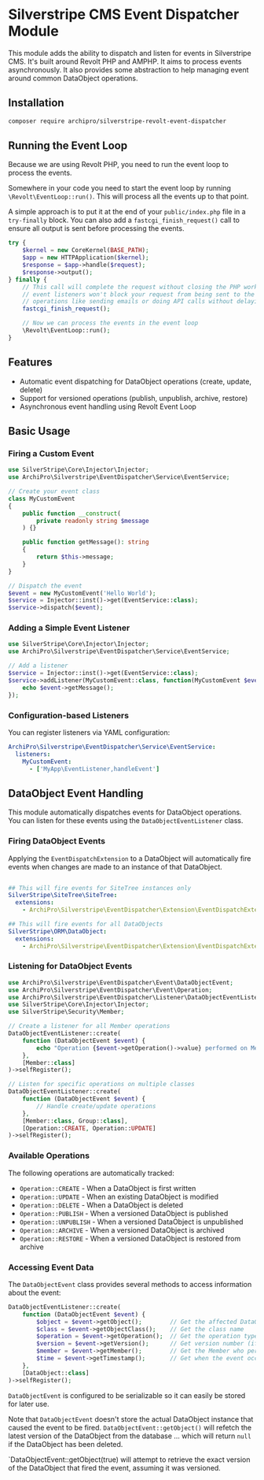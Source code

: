 # Silverstripe CMS Event Dispatcher Module

This module adds the ability to dispatch and listen for events in Silverstripe CMS. It's built around Revolt PHP
and AMPHP. It aims to process events asynchronously. It also provides some abstraction to help managing event around
common DataObject operations.

## Installation

```bash
composer require archipro/silverstripe-revolt-event-dispatcher
```

## Running the Event Loop

Because we are using Revolt PHP, you need to run the event loop to process the events.

Somewhere in your code you need to start the event loop by running `\Revolt\EventLoop::run()`. This will process all the events up to that point.

A simple approach is to put it at the end of your `public/index.php` file in a `try-finally` block. You can also add a `fastcgi_finish_request()` call to ensure all output is sent before processing the events.

```php
try {
    $kernel = new CoreKernel(BASE_PATH);
    $app = new HTTPApplication($kernel);
    $response = $app->handle($request);
    $response->output();
} finally {
    // This call will complete the request without closing the PHP worker. A nice side effect of this is that your 
    // event listeners won't block your request from being sent to the client. So you can use them to run slow
    // operations like sending emails or doing API calls without delaying the response.
    fastcgi_finish_request();

    // Now we can process the events in the event loop
    \Revolt\EventLoop::run();
}
```

## Features
- Automatic event dispatching for DataObject operations (create, update, delete)
- Support for versioned operations (publish, unpublish, archive, restore)
- Asynchronous event handling using Revolt Event Loop


## Basic Usage

### Firing a Custom Event

```php
use SilverStripe\Core\Injector\Injector;
use ArchiPro\Silverstripe\EventDispatcher\Service\EventService;

// Create your event class
class MyCustomEvent
{
    public function __construct(
        private readonly string $message
    ) {}

    public function getMessage(): string
    {
        return $this->message;
    }
}

// Dispatch the event
$event = new MyCustomEvent('Hello World');
$service = Injector::inst()->get(EventService::class);
$service->dispatch($event);
```

### Adding a Simple Event Listener

```php
use SilverStripe\Core\Injector\Injector;
use ArchiPro\Silverstripe\EventDispatcher\Service\EventService;

// Add a listener
$service = Injector::inst()->get(EventService::class);
$service->addListener(MyCustomEvent::class, function(MyCustomEvent $event) {
    echo $event->getMessage();
});
```

### Configuration-based Listeners

You can register listeners via YAML configuration:

```yaml
ArchiPro\Silverstripe\EventDispatcher\Service\EventService:
  listeners:
    MyCustomEvent:
      - ['MyApp\EventListener,handleEvent']
```

## DataObject Event Handling

This module automatically dispatches events for DataObject operations. You can listen for these events using the 
`DataObjectEventListener` class.

### Firing DataObject Events

Applying the `EventDispatchExtension` to a DataObject will automatically fire events when changes are made to an 
instance of that DataObject.

```yaml

## This will fire events for SiteTree instances only
SilverStripe\SiteTree\SiteTree:
  extensions:
    - ArchiPro\Silverstripe\EventDispatcher\Extension\EventDispatchExtension

## This will fire events for all DataObjects
SilverStripe\ORM\DataObject:
  extensions:
    - ArchiPro\Silverstripe\EventDispatcher\Extension\EventDispatchExtension
```

### Listening for DataObject Events

```php
use ArchiPro\Silverstripe\EventDispatcher\Event\DataObjectEvent;
use ArchiPro\Silverstripe\EventDispatcher\Event\Operation;
use ArchiPro\Silverstripe\EventDispatcher\Listener\DataObjectEventListener;
use SilverStripe\Core\Injector\Injector;
use SilverStripe\Security\Member;

// Create a listener for all Member operations
DataObjectEventListener::create(
    function (DataObjectEvent $event) {
        echo "Operation {$event->getOperation()->value} performed on Member {$event->getObjectID()}";
    },
    [Member::class]
)->selfRegister();

// Listen for specific operations on multiple classes
DataObjectEventListener::create(
    function (DataObjectEvent $event) {
        // Handle create/update operations
    },
    [Member::class, Group::class],
    [Operation::CREATE, Operation::UPDATE]
)->selfRegister();
```

### Available Operations

The following operations are automatically tracked:

- `Operation::CREATE` - When a DataObject is first written
- `Operation::UPDATE` - When an existing DataObject is modified
- `Operation::DELETE` - When a DataObject is deleted
- `Operation::PUBLISH` - When a versioned DataObject is published
- `Operation::UNPUBLISH` - When a versioned DataObject is unpublished
- `Operation::ARCHIVE` - When a versioned DataObject is archived
- `Operation::RESTORE` - When a versioned DataObject is restored from archive

### Accessing Event Data

The `DataObjectEvent` class provides several methods to access information about the event:

```php
DataObjectEventListener::create(
    function (DataObjectEvent $event) {
        $object = $event->getObject();        // Get the affected DataObject
        $class = $event->getObjectClass();    // Get the class name
        $operation = $event->getOperation();  // Get the operation type
        $version = $event->getVersion();      // Get version number (if versioned)
        $member = $event->getMember();        // Get the Member who performed the action
        $time = $event->getTimestamp();       // Get when the event occurred
    },
    [DataObject::class]
)->selfRegister();
```

`DataObjectEvent` is configured to be serializable so it can easily be stored for later use.

Note that `DataObjectEvent` doesn't store the actual DataObject instance that caused the event to be fired. 
`DataObjectEvent::getObject()` will refetch the latest version of the DataObject from the database ... which will 
return `null` if the DataObject has been deleted.

`DataObjectEvent::getObject(true) will attempt to retrieve the exact version of the DataObject that fired the event,
assuming it was versioned.